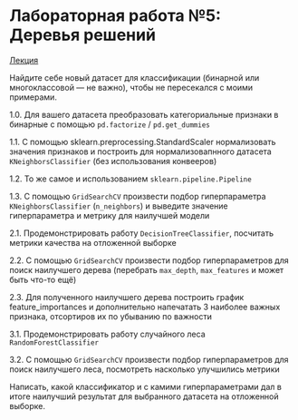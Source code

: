 # Лабораторная работа №5: Деревья решений

[Лекция](ML-2-class-trees.ipynb)

Найдите себе новый датасет для классификации (бинарной или многоклассовой — не важно), чтобы не пересекался с моими примерами.

1.0. Для вашего датасета преобразовать категориальные признаки в бинарные с помощью `pd.factorize` / `pd.get_dummies`

1.1. С помощью sklearn.preprocessing.StandardScaler нормализовать значения признаков и построить для нормализовапнного датасета `KNeighborsClassifier` (без использования конвееров)

1.2. То же самое и использованием `sklearn.pipeline.Pipeline`

1.3. С помощью `GridSearchCV` произвести подбор гиперпараметра `KNeighborsClassifier` (`n_neighbors`) и выведите значение гиперпараметра и метрику для наилучшей модели

2.1. Продемонстрировать работу `DecisionTreeClassifier`, посчитать метрики качества на отложенной выборке

2.2. С помощью `GridSearchCV` произвести подбор гиперпараметров для поиск наилучшего дерева (перебрать `max_depth`, `max_features` и может быть что-то ещё)

2.3. Для полученного наилучшего дерева построить график feature_importances и дополнительно напечатать 3 наиболее важных признака, отсортиров их по убыванию по важности

3.1. Продемонстрировать работу случайного леса `RandomForestClassifier`

3.2. С помощью `GridSearchCV` произвести подбор гиперпараметров для поиск наилучшего леса, посмотреть насколько улучшились метрики

Написать, какой классификатор и с камими гиперпараметрами дал в итоге наилучший результат для выбранного датасета на отложенной выборке.
